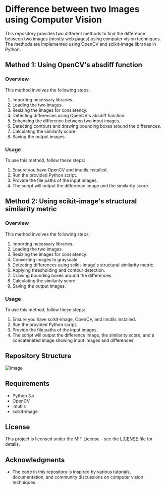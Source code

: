 # Difference between two Images using Computer Vision

This repository provides two different methods to find the difference between two images (mostly web pages) using computer vision techniques. The methods are implemented using OpenCV and scikit-image libraries in Python.

## Method 1: Using OpenCV's absdiff function

### Overview
This method involves the following steps:
1. Importing necessary libraries.
2. Loading the two images.
3. Resizing the images for consistency.
4. Detecting differences using OpenCV's absdiff function.
5. Enhancing the difference between two input images.
6. Detecting contours and drawing bounding boxes around the differences.
7. Calculating the similarity score.
8. Saving the output images.

### Usage
To use this method, follow these steps:
1. Ensure you have OpenCV and imutils installed.
2. Run the provided Python script.
3. Provide the file paths of the input images.
4. The script will output the difference image and the similarity score.

## Method 2: Using scikit-image's structural similarity metric

### Overview
This method involves the following steps:
1. Importing necessary libraries.
2. Loading the two images.
3. Resizing the images for consistency.
4. Converting images to grayscale.
5. Detecting differences using scikit-image's structural similarity metric.
6. Applying thresholding and contour detection.
7. Drawing bounding boxes around the differences.
8. Calculating the similarity score.
9. Saving the output images.

### Usage
To use this method, follow these steps:
1. Ensure you have scikit-image, OpenCV, and imutils installed.
2. Run the provided Python script.
3. Provide the file paths of the input images.
4. The script will output the difference image, the similarity score, and a concatenated image showing input images and differences.

## Repository Structure

![image](https://github.com/Dharinesh/Difference-between-two-Images-using-Computer-Vision/assets/108059896/5fe31983-3683-4d70-9742-bd764e5e061c)


## Requirements
- Python 3.x
- OpenCV
- imutils
- scikit-image

## License
This project is licensed under the MIT License - see the [LICENSE](LICENSE) file for details.

## Acknowledgments
- The code in this repository is inspired by various tutorials, documentation, and community discussions on computer vision techniques.

